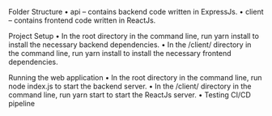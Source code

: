 Folder Structure
•	api – contains backend code written in ExpressJs.
•	client – contains frontend code written in ReactJs.

Project Setup
•	In the root directory in the command line, run yarn install to install the necessary backend dependencies.
•	In the /client/ directory in the command line, run yarn install to install the necessary frontend dependencies.

Running the web application
•	In the root directory in the command line, run node index.js to start the backend server.
•	In the /client/ directory in the command line, run yarn start to start the ReactJs server.
• Testing CI/CD pipeline

 
